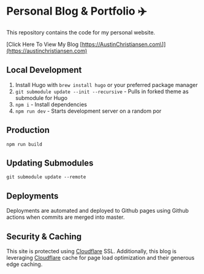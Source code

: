 # Personal Blog & Portfolio ✈️


This repository contains the code for my personal website.

[Click Here To View My Blog \[https://AustinChristiansen.com\]](https://austinchristiansen.com)

## Local Development
1. Install Hugo with `brew install hugo` or your preferred package manager
2. `git submodule update --init --recursive` - Pulls in forked theme as submodule for Hugo
3. `npm i` - Install dependencies
4. `npm run dev` - Starts development server on a random por

## Production
`npm run build`

## Updating Submodules
`git submodule update --remote`

## Deployments
Deployments are automated and deployed to Github pages using Github actions when commits are merged into master.

## Security & Caching
This site is protected using [Cloudflare](https://cloudflare.com) SSL. Additionally, this blog is leveraging [Cloudflare](https://cloudflare.com) cache for page load optimization and their generous edge caching. 